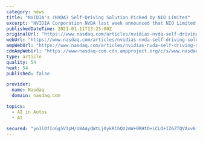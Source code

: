 ```yaml
---
category: news
title: "NVIDIA's (NVDA) Self-Driving Solution Picked by NIO Limited"
excerpt: "NVIDIA Corporation NVDA last week announced that NIO Limited NIO, a Chinese electric vehicle (EV) maker, would use its self-driving solution to offer advanced automated driving capabilities in its new generation EVs."
publishedDateTime: 2021-01-11T13:25:00Z
originalUrl: "https://www.nasdaq.com/articles/nvidias-nvda-self-driving-solution-picked-by-nio-limited-2021-01-11"
webUrl: "https://www.nasdaq.com/articles/nvidias-nvda-self-driving-solution-picked-by-nio-limited-2021-01-11"
ampWebUrl: "https://www.nasdaq.com/articles/nvidias-nvda-self-driving-solution-picked-by-nio-limited-2021-01-11?amp"
cdnAmpWebUrl: "https://www-nasdaq-com.cdn.ampproject.org/c/s/www.nasdaq.com/articles/nvidias-nvda-self-driving-solution-picked-by-nio-limited-2021-01-11?amp"
type: article
quality: 54
heat: 54
published: false

provider:
  name: Nasdaq
  domain: nasdaq.com

topics:
  - AI in Autos
  - AI

secured: "yn1lOfIoGg5V1pH/U8AAyQWtLj0ykRChQU2mW+0RHtO+iCLO+IZ6ZTQVAxv6jWXBmfp+ZrzjzS+0jIubmyCOzAXjH8fonUW6uwVevZrKcMkr4q55FKsfEI5CMTiQXicZ+PiLTQuBsvj997tV6mVA/K3eL3acoHgSUItk7q5oNmrFTEEGEmF/YtqS2XKXOb/qtZn4n6C5U3T601bTcsNq4yekopl8uh+0s5g+jfYVcv0W3B3JPJhKll14ASt3jzl322O4omYOSfMbEOAKEHNAinMIRy1968+3rTucAg6avvMzfVU9jkexsvglrfwip2eXwnoZFGW8b0IuhRg+w1OLC6z24map0Gn4Eo+kVrO0yGE=;64fflXAb0VWW98NrlWwEYg=="
---
```


